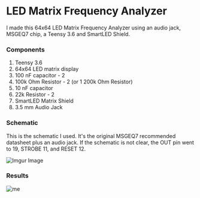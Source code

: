 # LED Matrix Frequency Analyzer

I made this 64x64 LED Matrix Frequency Analyzer using an audio jack, MSGEQ7 chip, a Teensy 3.6 and SmartLED Shield.
### Components

1. Teensy 3.6
2. 64x64 LED matrix display 
3. 100 nF capacitor - 2 
4. 100k Ohm Resistor - 2 (or 1 200k Ohm Resistor)
5. 10 nF capacitor 
6. 22k Resistor - 2
7. SmartLED Matrix Shield
8. 3.5 mm Audio Jack

### Schematic

This is the schematic I used. It's the original MSGEQ7 recommended datasheet plus an audio jack.
If the schematic is not clear, the OUT pin went to 19, STROBE 11, and RESET 12.

![Imgur Image](https://i.imgur.com/YQkIpYol.png)

### Results
![me](https://github.com/fang570/LEDFrequencyAnalyzer/blob/master/Image/gif.gif)
